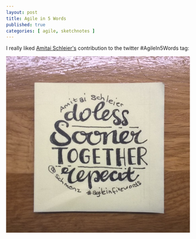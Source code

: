 ```yaml
---
layout: post
title: Agile in 5 Words
published: true
categories: [ agile, sketchnotes ]
---
```


I really liked <a href="https://twitter.com/schmonz">Amitai Schleier's</a> contribution to the twitter 
#AgileIn5Words tag:

![do less](/img/posts/agile-in-five-words/do-less.jpg)

